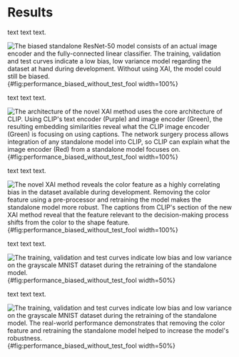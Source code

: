 # Results
text text text.

![The biased standalone ResNet-50 model consists of an actual image encoder and the fully-connected linear classifier. The training, validation and test curves indicate a low bias, low variance model regarding the dataset at hand during development. Without using XAI, the model could still be biased.](source/figures/abstract/abstract_1_situation.png "Architecture and training, validation and test curves of the biased standalone model."){#fig:performance_biased_without_test_fool width=100%}

text text text.

![The architecture of the novel XAI method uses the core architecture of CLIP. Using CLIP's text encoder (Purple) and image encoder (Green), the resulting embedding similarities reveal what the CLIP image encoder (Green) is focusing on using captions. The network surgery process allows integration of any standalone model into CLIP, so CLIP can explain what the image encoder (Red) from a standalone model focuses on.](source/figures/abstract/abstract_2_clip.png "Overview of the novel XAI method."){#fig:performance_biased_without_test_fool width=100%}

text text text.

![The novel XAI method reveals the color feature as a highly correlating bias in the dataset available during development. Removing the color feature using a pre-processor and retraining the model makes the standalone model more robust. The captions from CLIP's section of the new XAI method reveal that the feature relevant to the decision-making process shifts from the color to the shape feature.](source/figures/abstract/abstract_3_xai.png "Comparison between the standalone model with and without the use of XAI."){#fig:performance_biased_without_test_fool width=100%}

text text text.

![The training, validation and test curves indicate low bias and low variance on the grayscale MNIST dataset during the retraining of the standalone model.](source/figures/performance_unbiased_without_test_fool.png "Training, validation and test curves on the grayscale MNIST dataset."){#fig:performance_biased_without_test_fool width=50%}

text text text.

![The training, validation and test curves indicate low bias and low variance on the grayscale MNIST dataset during the retraining of the standalone model. The real-world performance demonstrates that removing the color feature and retraining the standalone model helped to increase the model's robustness.](source/figures/performance_unbiased_with_test_fool.png "Training, validation, test and real-world curves on the grayscale MNIST dataset."){#fig:performance_biased_without_test_fool width=50%}
